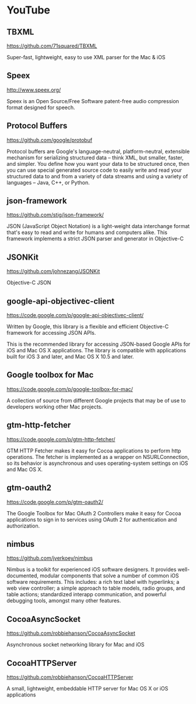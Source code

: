 # YouTube


## TBXML

https://github.com/71squared/TBXML

Super-fast, lightweight, easy to use XML parser for the Mac & iOS 


## Speex

http://www.speex.org/

Speex is an Open Source/Free Software patent-free audio compression format designed for speech.


## Protocol Buffers

https://github.com/google/protobuf

Protocol buffers are Google's language-neutral, platform-neutral, extensible mechanism for serializing structured data – think XML, but smaller, faster, and simpler. You define how you want your data to be structured once, then you can use special generated source code to easily write and read your structured data to and from a variety of data streams and using a variety of languages – Java, C++, or Python.


## json-framework

https://github.com/stig/json-framework/

JSON (JavaScript Object Notation) is a light-weight data interchange format that's easy to read and write for humans and computers alike. This framework implements a strict JSON parser and generator in Objective-C


## JSONKit

https://github.com/johnezang/JSONKit

Objective-C JSON


## google-api-objectivec-client

https://code.google.com/p/google-api-objectivec-client/

Written by Google, this library is a flexible and efficient Objective-C framework for accessing JSON APIs.

This is the recommended library for accessing JSON-based Google APIs for iOS and Mac OS X applications. The library is compatible with applications built for iOS 3 and later, and Mac OS X 10.5 and later.


## Google toolbox for Mac

https://code.google.com/p/google-toolbox-for-mac/

A collection of source from different Google projects that may be of use to developers working other Mac projects. 


## gtm-http-fetcher

https://code.google.com/p/gtm-http-fetcher/

GTM HTTP Fetcher makes it easy for Cocoa applications to perform http operations. The fetcher is implemented as a wrapper on NSURLConnection, so its behavior is asynchronous and uses operating-system settings on iOS and Mac OS X.


## gtm-oauth2

https://code.google.com/p/gtm-oauth2/

The Google Toolbox for Mac OAuth 2 Controllers make it easy for Cocoa applications to sign in to services using OAuth 2 for authentication and authorization.


## nimbus

https://github.com/jverkoey/nimbus

Nimbus is a toolkit for experienced iOS software designers. It provides well-documented, modular components that solve a number of common iOS software requirements. This includes: a rich text label with hyperlinks; a web view controller; a simple approach to table models, radio groups, and table actions; standardized interapp communication, and powerful debugging tools, amongst many other features.


## CocoaAsyncSocket

https://github.com/robbiehanson/CocoaAsyncSocket

Asynchronous socket networking library for Mac and iOS


## CocoaHTTPServer

https://github.com/robbiehanson/CocoaHTTPServer

A small, lightweight, embeddable HTTP server for Mac OS X or iOS applications